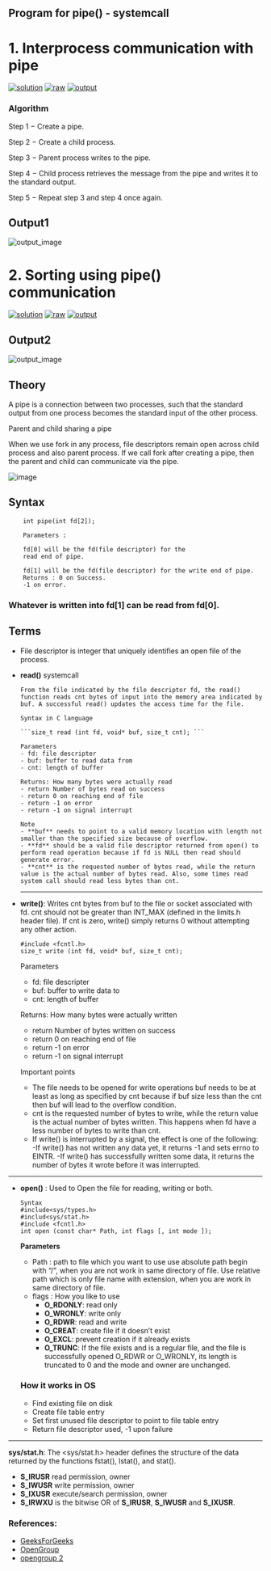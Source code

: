 ## Program for pipe() - systemcall

# 1. Interprocess communication with pipe

[![solution](https://img.shields.io/badge/View-Solution-blue.svg?logo=appveyor&longCache=true&style=for-the-badge)](https://github.com/KTU-CSE/Network-Programming-lab/blob/master/InterProcessCommunication/pipe/4.pipe_message.c)
[![raw](https://img.shields.io/badge/-raw-green.svg?logo=appveyor&longCache=true&style=for-the-badge)](https://github.com/KTU-CSE/Network-Programming-lab/raw/master/InterProcessCommunication/pipe/4.pipe_message.c)
[![output](https://img.shields.io/badge/-output-ff69b4.svg?logo=appveyor&longCache=true&style=for-the-badge)](https://github.com/KTU-CSE/Network-Programming-lab/blob/master/InterProcessCommunication/pipe/README.md#output1)

### Algorithm

Step 1 − Create a pipe.

Step 2 − Create a child process.

Step 3 − Parent process writes to the pipe.

Step 4 − Child process retrieves the message from the pipe and writes it to the standard output.

Step 5 − Repeat step 3 and step 4 once again.

## Output1

![output_image](/.github/out_img/p_04_out.png)

# 2. Sorting using pipe() communication

[![solution](https://img.shields.io/badge/View-Solution-blue.svg?logo=appveyor&longCache=true&style=for-the-badge)](https://github.com/KTU-CSE/Network-Programming-lab/blob/master/InterProcessCommunication/pipe/5.pipe_sort.c)
[![raw](https://img.shields.io/badge/-raw-green.svg?logo=appveyor&longCache=true&style=for-the-badge)](https://github.com/KTU-CSE/Network-Programming-lab/raw/master/InterProcessCommunication/pipe/5.pipe_sort.c)
[![output](https://img.shields.io/badge/-output-ff69b4.svg?logo=appveyor&longCache=true&style=for-the-badge)](https://github.com/KTU-CSE/Network-Programming-lab/blob/master/InterProcessCommunication/pipe/README.md#output2)

## Output2

![output_image](/.github/out_img/p_05_out.png)

## Theory

A pipe is a connection between two processes, such that the standard output from one process becomes the standard input of the other process.

Parent and child sharing a pipe

When we use fork in any process, file descriptors remain open across child process and also parent process. If we call fork after creating a pipe, then the parent and child can communicate via the pipe.

![image](/.github/out_img/sharing-pipe.jpg)

## Syntax

```
    int pipe(int fd[2]);

    Parameters :

    fd[0] will be the fd(file descriptor) for the
    read end of pipe.

    fd[1] will be the fd(file descriptor) for the write end of pipe.
    Returns : 0 on Success.
    -1 on error.
```

### Whatever is written into fd[1] can be read from fd[0].

## Terms

- File descriptor is integer that uniquely identifies an open file of the process.

- **read()** systemcall

      From the file indicated by the file descriptor fd, the read() function reads cnt bytes of input into the memory area indicated by buf. A successful read() updates the access time for the file.

      Syntax in C language

      ```size_t read (int fd, void* buf, size_t cnt); ```

      Parameters
      - fd: file descripter
      - buf: buffer to read data from
      - cnt: length of buffer

      Returns: How many bytes were actually read
      - return Number of bytes read on success
      - return 0 on reaching end of file
      - return -1 on error
      - return -1 on signal interrupt

      Note
      - **buf** needs to point to a valid memory location with length not smaller than the specified size because of overflow.
      - **fd** should be a valid file descriptor returned from open() to perform read operation because if fd is NULL then read should generate error.
      - **cnt** is the requested number of bytes read, while the return value is the actual number of bytes read. Also, some times read system call should read less bytes than cnt.

  <hr />

- **write()**: Writes cnt bytes from buf to the file or socket associated with fd. cnt should not be greater than INT_MAX (defined in the limits.h header file). If cnt is zero, write() simply returns 0 without attempting any other action.

  ```
  #include <fcntl.h>
  size_t write (int fd, void* buf, size_t cnt);
  ```

  Parameters

  - fd: file descripter
  - buf: buffer to write data to
  - cnt: length of buffer

  Returns: How many bytes were actually written

  - return Number of bytes written on success
  - return 0 on reaching end of file
  - return -1 on error
  - return -1 on signal interrupt

  Important points

  - The file needs to be opened for write operations
    buf needs to be at least as long as specified by cnt because if buf size less than the cnt then buf will lead to the overflow condition.
  - cnt is the requested number of bytes to write, while the return value is the actual number of bytes written. This happens when fd have a less number of bytes to write than cnt.
  - If write() is interrupted by a signal, the effect is one of the following:
    -If write() has not written any data yet, it returns -1 and sets errno to EINTR.
    -If write() has successfully written some data, it returns the number of bytes it wrote before it was interrupted.

<hr />

- **open()** : Used to Open the file for reading, writing or both.
  ```
  Syntax
  #include<sys/types.h>
  #includ<sys/stat.h>
  #include <fcntl.h>
  int open (const char* Path, int flags [, int mode ]);
  ```
  **Parameters**


    - Path : path to file which you want to use
        use absolute path begin with “/”, when you are not work in same directory of file.
        Use relative path which is only file name with extension, when you are work in same directory of file.
    - flags : How you like to use
        - **O_RDONLY**: read only
        - **O_WRONLY**: write only
        - **O_RDWR**: read and write
        - **O_CREAT**: create file if it doesn’t exist
        - **O_EXCL**: prevent creation if it already exists
        - **O_TRUNC**: If the file exists and is a regular file, and the file is successfully opened O_RDWR or O_WRONLY, its length is truncated to 0 and the mode and owner are unchanged.

    ### How it works in OS
    - Find existing file on disk
    - Create file table entry
    - Set first unused file descriptor to point to file table entry
    - Return file descriptor used, -1 upon failure

<hr />

**sys/stat.h**: The <sys/stat.h> header defines the structure of the data returned by the functions fstat(), lstat(), and stat().

- **S_IRUSR**
  read permission, owner
- **S_IWUSR**
  write permission, owner
- **S_IXUSR**
  execute/search permission, owner
- **S_IRWXU** is the bitwise OR of **S_IRUSR**, **S_IWUSR** and **S_IXUSR**.

### References:

- [GeeksForGeeks](https://www.geeksforgeeks.org/input-output-system-calls-c-create-open-close-read-write/)
- [OpenGroup](http://pubs.opengroup.org/onlinepubs/7908799/xsh/open.html)
- [opengroup 2](http://pubs.opengroup.org/onlinepubs/7908799/xsh/sysstat.h.html)
